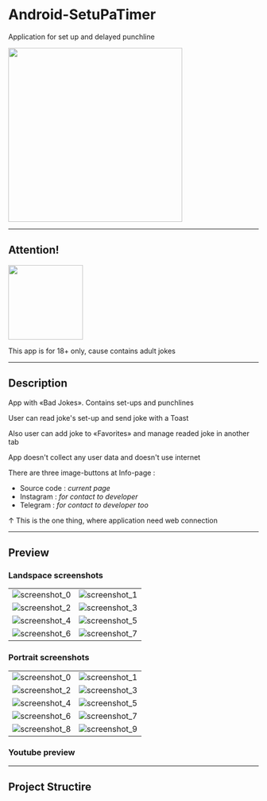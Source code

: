 # Android-SetuPaTimer

Application for set up and delayed punchline

<img src="https://github.com/andybeardness/Android-SetuPaTimer/blob/main/imgs/app_icon.png" height="350">

----

## Attention!

<img src="https://github.com/andybeardness/Android-SetuPaTimer/blob/main/imgs/18plus.png" height="150">

This app is for 18+ only, cause contains adult jokes

----

## Description

App with «Bad Jokes». Contains set-ups and punchlines

User can read joke's set-up and send joke with a Toast

Also user can add joke to «Favorites» and manage readed joke in another tab

App doesn't collect any user data and doesn't use internet

There are three image-buttons at Info-page :

- Source code : _current page_
- Instagram : _for contact to developer_
- Telegram : _for contact to developer too_

↑ This is the one thing, where application need web connection

----

## Preview

### Landspace screenshots

|   |   |
| - | - |
| ![screenshot_0](https://github.com/andybeardness/Android-SetuPaTimer/blob/main/imgs/ss_portrait/0.png) | ![screenshot_1](https://github.com/andybeardness/Android-SetuPaTimer/blob/main/imgs/ss_portrait/1.png) |
| ![screenshot_2](https://github.com/andybeardness/Android-SetuPaTimer/blob/main/imgs/ss_portrait/2.png) | ![screenshot_3](https://github.com/andybeardness/Android-SetuPaTimer/blob/main/imgs/ss_portrait/3.png) |
| ![screenshot_4](https://github.com/andybeardness/Android-SetuPaTimer/blob/main/imgs/ss_portrait/4.png) | ![screenshot_5](https://github.com/andybeardness/Android-SetuPaTimer/blob/main/imgs/ss_portrait/5.png) |
| ![screenshot_6](https://github.com/andybeardness/Android-SetuPaTimer/blob/main/imgs/ss_portrait/6.png) | ![screenshot_7](https://github.com/andybeardness/Android-SetuPaTimer/blob/main/imgs/ss_portrait/7.png) |

### Portrait screenshots

|   |   |
| - | - |
| ![screenshot_0](https://github.com/andybeardness/Android-SetuPaTimer/blob/main/imgs/ss_land/0.png) | ![screenshot_1](https://github.com/andybeardness/Android-SetuPaTimer/blob/main/imgs/ss_land/1.png) |
| ![screenshot_2](https://github.com/andybeardness/Android-SetuPaTimer/blob/main/imgs/ss_land/2.png) | ![screenshot_3](https://github.com/andybeardness/Android-SetuPaTimer/blob/main/imgs/ss_land/3.png) |
| ![screenshot_4](https://github.com/andybeardness/Android-SetuPaTimer/blob/main/imgs/ss_land/4.png) | ![screenshot_5](https://github.com/andybeardness/Android-SetuPaTimer/blob/main/imgs/ss_land/5.png) |
| ![screenshot_6](https://github.com/andybeardness/Android-SetuPaTimer/blob/main/imgs/ss_land/6.png) | ![screenshot_7](https://github.com/andybeardness/Android-SetuPaTimer/blob/main/imgs/ss_land/7.png) |
| ![screenshot_8](https://github.com/andybeardness/Android-SetuPaTimer/blob/main/imgs/ss_land/8.png) | ![screenshot_9](https://github.com/andybeardness/Android-SetuPaTimer/blob/main/imgs/ss_land/9.png) |

### Youtube preview

----

## Project Structire

